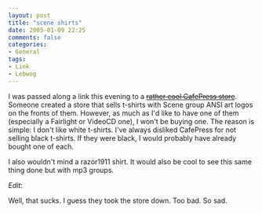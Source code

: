 ```yaml
---
layout: post
title: "scene shirts"
date: 2005-01-09 22:25
comments: false
categories:
- General
tags:
- Link
- Lebwog
---
```

I was passed along a link this evening to a [<strike>rather cool CafePress store</strike>](http://www.cafepress.com/spreadscene).  Someone created a store that sells t-shirts with Scene group ANSI art logos on the fronts of them.  However, as much as I'd like to have one of them (especially a Fairlight or VideoCD one), I won't be buying one.  The reason is simple: I don't like white t-shirts.  I've always disliked CafePress for not selling black t-shirts.  If they were black, I would probably have already bought one of each.

I also wouldn't mind a razor1911 shirt.  It would also be cool to see this same thing done but with mp3 groups.

*Edit:*

Well, that sucks.  I guess they took the store down.  Too bad.  So sad.
